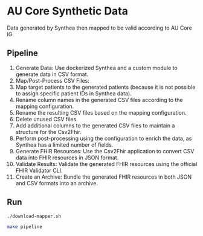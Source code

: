 
# AU Core Synthetic Data

Data generated by Synthea then mapped to be valid according to AU Core IG

## Pipeline

1. Generate Data: Use dockerized Synthea and a custom module to generate data in CSV format.
2. Map/Post-Process CSV Files:
  1. Map target patients to the generated patients (because it is not possible to assign specific patient IDs in Synthea data).
  2. Rename column names in the generated CSV files according to the mapping configuration.
  3. Rename the resulting CSV files based on the mapping configuration.
  4. Delete unused CSV files.
  5. Add additional columns to the generated CSV files to maintain a structure for the Csv2Fhir.
  6. Perform post-processing using the configuration to enrich the data, as Synthea has a limited number of fields.
3. Generate FHIR Resources: Use the Csv2Fhir application to convert CSV data into FHIR resources in JSON format.
4. Validate Results: Validate the generated FHIR resources using the official FHIR Validator CLI.
5. Create an Archive: Bundle the generated FHIR resources in both JSON and CSV formats into an archive.

## Run

```bash
./download-mapper.sh
```

``` bash
make pipeline
```

